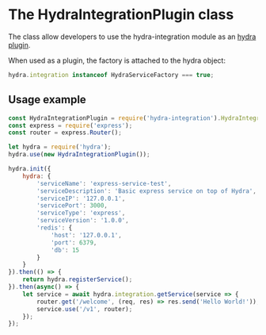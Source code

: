 # The HydraIntegrationPlugin class 
The class allow developers to use the hydra-integration module as an [hydra plugin](https://github.com/flywheelsports/hydra/blob/master/plugins.md).

When used as a plugin, the factory is attached to the hydra object:
```js
hydra.integration instanceof HydraServiceFactory === true;
```

## Usage example
```js
const HydraIntegrationPlugin = require('hydra-integration').HydraIntegrationPlugin;
const express = require('express');
const router = express.Router();

let hydra = require('hydra');
hydra.use(new HydraIntegrationPlugin());

hydra.init({
    hydra: {
        'serviceName': 'express-service-test',
        'serviceDescription': 'Basic express service on top of Hydra',
        'serviceIP': '127.0.0.1',
        'servicePort': 3000,
        'serviceType': 'express',
        'serviceVersion': '1.0.0',
        'redis': {
            'host': '127.0.0.1',
            'port': 6379,
            'db': 15
        }
    }
}).then(() => {
    return hydra.registerService();
}).then(async() => {
    let service = await hydra.integration.getService(service => {
        router.get('/welcome', (req, res) => res.send('Hello World!'));
        service.use('/v1', router);
    });
});
```

